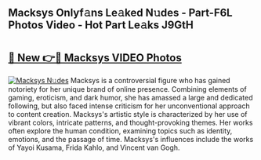 ## Macksys Onlyf𝚊ns Le𝚊ked N𝚞des - Part-F6L Photos Video - Hot Part Le𝚊ks J9GtH

# <h2><a href="http://ab11085.deff.icu/?id=Macksys">🔗 New 👉🔴 Macksys VIDEO Photos</a></h2>

[![Macksys N𝚞des](https://i.imgur.com/rIISA9y.gif)](http://ab11085.deff.icu/?id=Macksys)
Macksys is a controversial figure who has gained notoriety for her unique brand of online presence. Combining elements of gaming, eroticism, and dark humor, she has amassed a large and dedicated following, but also faced intense criticism for her unconventional approach to content creation. Macksys's artistic style is characterized by her use of vibrant colors, intricate patterns, and thought-provoking themes. Her works often explore the human condition, examining topics such as identity, emotions, and the passage of time. Macksys's influences include the works of Yayoi Kusama, Frida Kahlo, and Vincent van Gogh.
